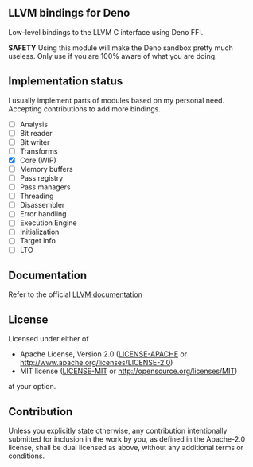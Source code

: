 ## LLVM bindings for Deno

Low-level bindings to the LLVM C interface using Deno FFI.

**SAFETY** Using this module will make the Deno sandbox pretty much useless.
Only use if you are 100% aware of what you are doing.

## Implementation status

I usually implement parts of modules based on my personal need. Accepting
contributions to add more bindings.

- [ ] Analysis
- [ ] Bit reader
- [ ] Bit writer
- [ ] Transforms
- [x] Core (WIP)
- [ ] Memory buffers
- [ ] Pass registry
- [ ] Pass managers
- [ ] Threading
- [ ] Disassembler
- [ ] Error handling
- [ ] Execution Engine
- [ ] Initialization
- [ ] Target info
- [ ] LTO

## Documentation

Refer to the official [LLVM documentation](https://llvm.org/docs/Reference.html)

## License

Licensed under either of

- Apache License, Version 2.0 ([LICENSE-APACHE](LICENSE-APACHE) or
  http://www.apache.org/licenses/LICENSE-2.0)
- MIT license ([LICENSE-MIT](LICENSE-MIT) or http://opensource.org/licenses/MIT)

at your option.

## Contribution

Unless you explicitly state otherwise, any contribution intentionally submitted
for inclusion in the work by you, as defined in the Apache-2.0 license, shall be
dual licensed as above, without any additional terms or conditions.
